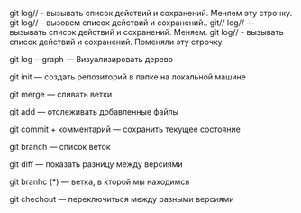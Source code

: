 git log// - вызывать список действий и сохранений. Меняем эту строчку.
git log// - вызовем список действий и сохранений..
git// log// — вызывать список действий и сохранений. Меняем.
git log// - вызывать список действий и сохранений. Поменяли эту строчку.

git log --graph — Визуализировать дерево

git init — создать репозиторий в папке на локальной машине

git merge — сливать ветки

git add — отслеживать добавленные файлы

git commit + комментарий — сохранить текущее состояние

git branch — список веток

git diff — показать разницу между версиями

git branhc (*) — ветка, в кторой мы находимся

git chechout — переключиться между разными версиями